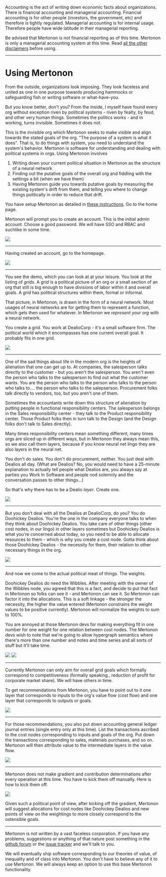 Accounting is the act of writing down economic facts about organizations. There is financial accounting and managerial accounting. Financial accounting is for other people (investors, the government, etc) and therefore is tightly regulated. Managerial accounting is for internal usage. Therefore people have wide latitude in their managerial reporting.

Be advised that Mertonon is not financial reporting as of this time. Mertonon is only a managerial accounting system at this time. Read [all the other disclaimers](disclaimers.md) before using.

---

# Using Mertonon

From the outside, organizations look imposing. They look faceless and united as one in one purpose towards producing hammocks or safeguarding fish or writing software or what-have-you.

But you know better, don't you? From the inside, I myself have found every org without exception riven by political systems - riven by fealty, by feud, and other very human things. Sometimes the politics works - and in working, turns invisible. Sometimes it does not.

This is the invisible org which Mertonon seeks to make visible and align towards the stated goals of the org. "The purpose of a system is what it does". That is, to do things with system, you need to understand the system's behavior. Mertonon is software for understanding and dealing with political systems in orgs. Using Mertonon involves

1. Writing down your current political situation in Mertonon as the structure of a neural network
2. Finding out the putative goals of the overall org and fiddling with the settings a bit (when we have them)
3. Having Mertonon guide you towards putative goals by measuring the existing system's drift from them, and telling you where to change things politically in order to reduce that drift.

You have setup Mertonon as detailed in [these instructions](setup.md). Go to the home page.

Mertonon will prompt you to create an account. This is the initial admin account. Choose a good password. We will have SSO and RBAC and suchlike in some time.

![](https://mertonon.com/assets/intro.gif)

---

Having created an account, go to the homepage.

![](https://mertonon.com/assets/homepage.png)

---

You see the demo, which you can look at at your leisure. You look at the listing of _grids_. A _grid_ is a political picture of an org or a small section of an org that still is big enough to have divisions of labor within it and overall goals. A _grid_ has political structures within them, formal or informal.

That picture, in Mertonon, is drawn in the form of a neural network. Most usages of neural networks are for getting them to represent a function, which gets then used for whatever. In Mertonon we _represent your org_ with a neural network.

You create a grid. You work at DealioCorp - it's a small software firm. The political world which it encompasses has one current overall goal. It probably fits in one grid.

![](https://mertonon.com/assets/grid_create.gif)

---

One of the sad things about life in the modern org is the heights of alienation that one can get up to. At companies, the salesperson talks directly to the customer - but you aren't the salesperson. You aren't even the person who talks to the salesperson to find out what the customer wants. You are the person who talks to the person who talks to the person who talks to.... the person who talks to the salepserson. Procurement folks talk directly to vendors, too, but you aren't one of them.

Sometimes the accountants write down this structure of alienation by putting people in functional responsibility centers. The salesperson belongs in the Sales responsibility center - they talk to the Product responsibility center. Those Product folks then in turn talk to the Design (and the Design folks don't talk to Sales directly).

Many times responsibility centers mean something different, many times orgs are sliced up in different ways, but in Mertonon they always mean this, so we also call them layers, because if you know neural net lingo they are also layers in the neural net.

You don't do sales. You don't do procurement, neither. You just deal with Dealios all day. (What are Dealios? No, you would need to have a 25-minute explanation to actually tell people what Dealios are, you always say at parties you Work In Software and people nod solemnly and the conversation passes to other things...)

So that's why there has to be a Dealio _layer_. Create one.

![](https://mertonon.com/assets/layer_create.gif)

---

But you don't deal with all the Dealios at DealioCorp, do you? You do Doohickey Dealios. You're the one in the company everyone talks to when they think about Doohickey Dealios. You take care of other things (other cost nodes, in our lingo) in other layers sometimes but Doohickey Dealios is what you're concerned about today, so you need to be able to allocate resources to them - which is why you create a cost node. Gotta think about those Doohickey Dealios - the necessity for them, their relation to other necessary things in the org.

![](https://mertonon.com/assets/cobj_create.gif)

---

And now we come to the actual political meat of things. The weights.

Doohickey Dealios do need the Wibbles. After meeting with the owner of the Wibbles node, you agreed that this is a fact, and decide to put that fact in Mertonon so folks can see it - and Mertonon can see it. So Mertonon can factor it into the allocations. This is a soft linkage - the stronger the necessity, the higher the value entered (Mertonon constrains the weight values to be positive currently). Mertonon will normalize the weights to sum to 100%.

You are annoyed at those Mertonon devs for making everything fit in one number for one weight for one relation between cost nodes. The Mertonon devs wish to note that we're going to allow hypergraph semantics where there's more than one number and notes and time series and all sorts of stuff but it'll take time.

![](https://mertonon.com/assets/weightset_create.gif)
![](https://mertonon.com/assets/weight_create.gif)

---

Currently Mertonon can only aim for overall grid goals which formally correspond to competitiveness (formally speaking., reduction of profit for corporate market share). We will have others in time.

To get recommendations from Mertonon, you have to point out to it one layer that corresponds to inputs to the org's value flow (cost flow) and one layer that corresponds to outputs or goals.

![](https://mertonon.com/assets/input_create.gif)

---

For those recommendations, you also put down accounting general ledger journal entries (single entry only at this time). List the transactions ascribed to the cost nodes corresponding to inputs and goals of the org. Put down the transactions corresponding to sales, materials purchases, and so on. Mertonon will then attribute value to the intermediate layers in the value flow.

![](https://mertonon.com/assets/entry_create.gif)

---

Mertonon does not make gradient and contribution determinations after every operation at this time. You have to kick them off manually. Here is how to kick them off.

![](https://mertonon.com/assets/kickoff.gif)

Given such a political point of view, after kicking off the gradient, Mertonon will suggest allocations for cost nodes like Doohickey Dealios and new points of view on the weightings to more closely correspond to the ostensible goals.

---

Mertonon is not written by a vast faceless corporation. If you have any problems, suggestions or anything of that nature post something in the [github forum](https://github.com/howonlee/mertonon/discussions) or the [issue tracker](https://github.com/howonlee/mertonon/issues/) and we'll talk to you.

We will eventually ship software corresponding to our theories of value, of inequality and of class into Mertonon. You don't have to believe any of it to use Mertonon. We will always keep an option to use this base Mertonon functionality.

